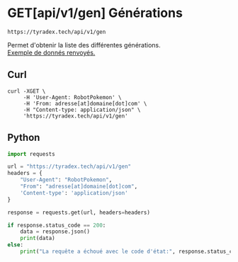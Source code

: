 <h1><span class="documentation_get">GET</span><span class="documentation_url">[api/v1/gen]</span> Générations</h1>

```http
https://tyradex.tech/api/v1/gen
```

Permet d'obtenir la liste des différentes générations.<br>
[Exemple de donnés renvoyés.](https://tyradex.tech/api/v1/gen) 

## Curl
```curl
curl -XGET \
     -H 'User-Agent: RobotPokemon' \
     -H 'From: adresse[at]domaine[dot]com' \
     -H "Content-type: application/json" \
     'https://tyradex.tech/api/v1/gen'
```

## Python
```py
import requests

url = "https://tyradex.tech/api/v1/gen"
headers = {
    "User-Agent": "RobotPokemon",
    "From": "adresse[at]domaine[dot]com",
    'Content-type': 'application/json'
}

response = requests.get(url, headers=headers)

if response.status_code == 200:
    data = response.json()
    print(data)
else:
    print("La requête a échoué avec le code d'état:", response.status_code)
```